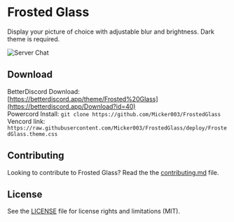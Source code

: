 # Frosted Glass

Display your picture of choice with adjustable blur and brightness. Dark theme is required.

![Server Chat](https://i.imgur.com/sUlg8ff.png)

## Download

BetterDiscord Download: [https://betterdiscord.app/theme/Frosted%20Glass](https://betterdiscord.app/Download?id=40)  
Powercord Install: `git clone https://github.com/Micker003/FrostedGlass`  
Vencord link: `https://raw.githubusercontent.com/Micker003/FrostedGlass/deploy/FrostedGlass.theme.css`

## Contributing

Looking to contribute to Frosted Glass? Read the the [contributing.md](https://github.com/DiscordStyles/FrostedGlass/blob/master/CONTRIBUTING.md) file.

## License

See the [LICENSE](https://github.com/DiscordStyles/FrostedGlass/blob/master/LICENSE.md) file for license rights and limitations (MIT).
